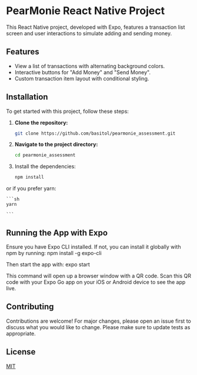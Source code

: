 # PearMonie React Native Project

This React Native project, developed with Expo, features a transaction list screen and user interactions to simulate adding and sending money.

## Features

- View a list of transactions with alternating background colors.
- Interactive buttons for "Add Money" and "Send Money".
- Custom transaction item layout with conditional styling.

## Installation

To get started with this project, follow these steps:

1. **Clone the repository:**

   ```sh
   git clone https://github.com/basitol/pearmonie_assessment.git

   ```

2. **Navigate to the project directory:**

   ```sh
   cd pearmonie_assessment

   ```

3. Install the dependencies:

   ```sh
   npm install

   ```

or if you prefer yarn:

    ```sh
    yarn

    ```

## Running the App with Expo

Ensure you have Expo CLI installed. If not, you can install it globally with npm by running:
npm install -g expo-cli

Then start the app with:
expo start

This command will open up a browser window with a QR code. Scan this QR code with your Expo Go app on your iOS or Android device to see the app live.

## Contributing

Contributions are welcome! For major changes, please open an issue first to discuss what you would like to change. Please make sure to update tests as appropriate.

## License

[MIT](https://choosealicense.com/licenses/mit/)

```

```

```

```
